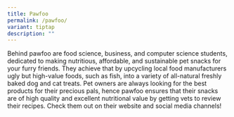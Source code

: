 ```yaml
---
title: Pawfoo
permalink: /pawfoo/
variant: tiptap
description: ""
---
```

<p>Behind pawfoo are food science, business, and computer science students,
dedicated to making nutritious, affordable, and sustainable pet snacks
for your furry friends. They achieve that by upcycling local food manufacturers
ugly but high-value foods, such as fish, into a variety of all-natural
freshly baked dog and cat treats. Pet owners are always looking for the
best products for their precious pals, hence pawfoo ensures that their
snacks are of high quality and excellent nutritional value by getting vets
to review their recipes. Check them out on their website and social media
channels!</p>